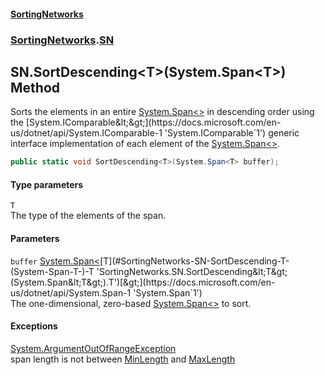#### [SortingNetworks](./index.md 'index')
### [SortingNetworks](./SortingNetworks.md 'SortingNetworks').[SN](./SortingNetworks-SN.md 'SortingNetworks.SN')
## SN.SortDescending&lt;T&gt;(System.Span&lt;T&gt;) Method
Sorts the elements in an entire [System.Span&lt;&gt;](https://docs.microsoft.com/en-us/dotnet/api/System.Span-1 'System.Span`1') in descending order using the [System.IComparable&lt;&gt;](https://docs.microsoft.com/en-us/dotnet/api/System.IComparable-1 'System.IComparable`1') generic  
interface implementation of each element of the [System.Span&lt;&gt;](https://docs.microsoft.com/en-us/dotnet/api/System.Span-1 'System.Span`1').  
```csharp
public static void SortDescending<T>(System.Span<T> buffer);
```
#### Type parameters
<a name='SortingNetworks-SN-SortDescending-T-(System-Span-T-)-T'></a>
`T`  
The type of the elements of the span.  
  
#### Parameters
<a name='SortingNetworks-SN-SortDescending-T-(System-Span-T-)-buffer'></a>
`buffer` [System.Span&lt;](https://docs.microsoft.com/en-us/dotnet/api/System.Span-1 'System.Span`1')[T](#SortingNetworks-SN-SortDescending-T-(System-Span-T-)-T 'SortingNetworks.SN.SortDescending&lt;T&gt;(System.Span&lt;T&gt;).T')[&gt;](https://docs.microsoft.com/en-us/dotnet/api/System.Span-1 'System.Span`1')  
The one-dimensional, zero-based [System.Span&lt;&gt;](https://docs.microsoft.com/en-us/dotnet/api/System.Span-1 'System.Span`1') to sort.  
  
#### Exceptions
[System.ArgumentOutOfRangeException](https://docs.microsoft.com/en-us/dotnet/api/System.ArgumentOutOfRangeException 'System.ArgumentOutOfRangeException')  
span length is not between [MinLength](./SortingNetworks-SN-MinLength.md 'SortingNetworks.SN.MinLength') and [MaxLength](./SortingNetworks-SN-MaxLength.md 'SortingNetworks.SN.MaxLength')  

